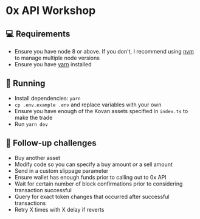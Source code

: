 # 0x API Workshop

## :computer: Requirements

- Ensure you have node 8 or above.  If you don't, I recommend using [nvm](https://github.com/nvm-sh/nvm) to manage multiple node versions
- Ensure you have [yarn](https://yarnpkg.com/) installed

## :running: Running

- Install dependencies: `yarn`
- `cp .env.example .env` and replace variables with your own
- Ensure you have enough of the Kovan assets specified in `index.ts` to make the trade
- Run `yarn dev`


## :muscle: Follow-up challenges

- Buy another asset
- Modify code so you can specify a buy amount _or_ a sell amount
- Send in a custom slippage parameter
- Ensure wallet has enough funds prior to calling out to 0x API
- Wait for certain number of block confirmations prior to considering transaction successful
- Query for exact token changes that occurred after successful transactions
- Retry X times with X delay if reverts
